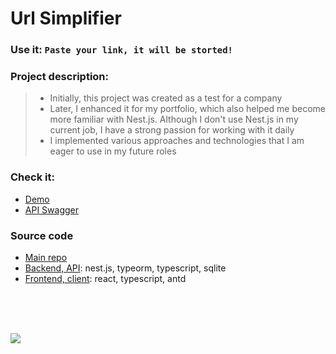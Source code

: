 # Url Simplifier

### Use it: `Paste your link, it will be storted!`

### Project description: 
> - Initially, this project was created as a test for a company
> - Later, I enhanced it for my portfolio, which also helped me become more familiar with Nest.js. Although I don't use Nest.js in my current job, I have a strong passion for working with it daily
> - I implemented various approaches and technologies that I am eager to use in my future roles

### Check it:

- [Demo](3-n.in/6)
- [API Swagger](3-n.in/7)

### Source code

- [Main repo](3-n.in/3)
- [Backend, API](3-n.in/2): nest.js, typeorm, typescript, sqlite
- [Frontend, client](3-n.in/4): react, typescript, antd

<br>
<br>
<br>

![](https://i.ibb.co/9cr8V0S/Screenshot-2024-05-22-at-1-06-33.png)
